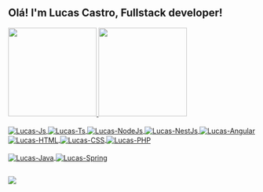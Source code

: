 ## Olá! I'm Lucas Castro, Fullstack developer!
<div>
  <a href="https://github.com/lukcastrodev">
  <img height="180em" src="https://github-readme-stats.vercel.app/api?username=lukcastrodev&show_icons=true&theme=dracula&include_all_commits=true&count_private=true"/>
  <img height="180em" src="https://github-readme-stats.vercel.app/api/top-langs/?username=lukcastrodev&layout=compact&langs_count=7&theme=dracula"/>
</div>
<div style="display: inline_block"><br>
  <img align="center" alt="Lucas-Js" src="https://img.shields.io/badge/JavaScript-F7DF1E?style=for-the-badge&logo=javascript&logoColor=black">
  <img align="center" alt="Lucas-Ts" src="https://img.shields.io/badge/TypeScript-007ACC?style=for-the-badge&logo=typescript&logoColor=white">
  <img align="center" alt="Lucas-NodeJs" src="https://img.shields.io/badge/Node.js-239120?style=for-the-badge&logo=node.js&logoColor=white">
  <img align="center" alt="Lucas-NestJs" src="https://img.shields.io/badge/NestJs-DD0031?style=for-the-badge&logo=nestjs&logoColor=white">
  <img align="center" alt="Lucas-Angular" src="https://img.shields.io/badge/Angular-DD0031?style=for-the-badge&logo=angular&logoColor=white">
  <img align="center" alt="Lucas-HTML" src="https://img.shields.io/badge/HTML-FFA500?style=for-the-badge&logo=html5&logoColor=white">
  <img align="center" alt="Lucas-CSS" src="https://img.shields.io/badge/CSS-264DE4?&style=for-the-badge&logo=css3&logoColor=white">
  <img align="center" alt="Lucas-PHP" src="https://img.shields.io/badge/PHP-4F5B93?&style=for-the-badge&logo=php&logoColor=white">
</div>
<div style="display: inline_block"><br>
  <img align="center" alt="Lucas-Java" src="https://img.shields.io/badge/Java-CC342D?style=for-the-badge&logo=openjdk&logoColor=white">
  <img align="center" alt="Lucas-Spring" src="https://img.shields.io/badge/SpringBoot-6DB33F?style=for-the-badge&logo=Spring&logoColor=white">
</div>
  
  ##
 
<div> 
<a href = "mailto:camposs.nascimento@gmail.com"><img src="https://img.shields.io/badge/-Gmail-%23333?style=for-the-badge&logo=gmail&logoColor=white" target="_blank"></a>

 
</div>
